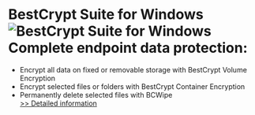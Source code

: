 # BestCrypt Suite for Windows<br />![BestCrypt Suite for Windows](https://mycommerce.akamaized.net/api/pimages/P300806094/BIG/300806094.PNG)<br />Complete endpoint data protection:
- Encrypt all data on fixed or removable storage with BestCrypt Volume Encryption
- Encrypt selected files or folders with BestCrypt Container Encryption
- Permanently delete selected files with BCWipe<br />[>> Detailed information](https://secure.shareit.com/shareit/product.html?productid=300806094&affiliateid=200057808)